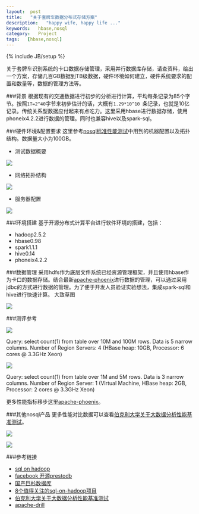 ```yaml
---
layout:  post
title:   "关于套牌车数据分布式存储方案"
description:   "happy wife, happy life ..."
keywords:   hbase,nosql
category:   Project
tags:   [hbase,nosql] 
---
```



{% include JB/setup %}

关于套牌车识别系统的卡口数据存储管理，采用并行数据库存储，请查资料，给出一个方案，存储几百GB数据到TB级数据，硬件环境如何建立，硬件系统要求的配置和数量等，数据的管理方法等。


###背景
根据现有的交通数据进行初步的分析进行计算，平均每条记录为85个字节。按照`1T=2^40`字节来初步估计的话，大概有`1.29*10^10 `条记录，也就是10亿记录。传统关系型数据应付起来有点吃力。这里采用hbase进行数据存储，使用phoneix4.2.2进行数据的管理。同时也兼容hive以及spark-sql。

###硬件环境&配置要求
这里参考[nosql标准性能测试](http://pan.baidu.com/s/1mggJTCO)中用到的机器配置以及拓扑结构。数据量大小为100GB。
- 测试数据概要

![](http://needpp.qiniudn.com/2014/12/17/c4272714-85e3-11e4-956d-cbfa3f946a12.png)


- 网络拓扑结构

![](http://needpp.qiniudn.com/2014/12/17/d9fb5205-85e3-11e4-bbf3-43f8f6007b68.png)


- 服务器配置

![](http://needpp.qiniudn.com/2014/12/17/e4e188b5-85e3-11e4-a2b5-43f8f6007b68.png)



###环境搭建
基于开源分布式计算平台进行软件环境的搭建，包括：
- hadoop2.5.2
- hbase0.98
- spark1.1.1
- hive0.14
- phoneix4.2.2

###数据管理
采用hdfs作为底层文件系统已经资源管理框架，并且使用hbase作为卡口的数据存储。结合最新[apache-phoenix](http://phoenix.apache.org/performance.html)进行数据的管理，可以通过采用jdbc的方式进行数据的管理。为了便于开发人员验证实验想法，集成spark-sql和hive进行快速计算。
大致草图

![](http://needpp.qiniudn.com/2014/12/17/20eb8fab-85e4-11e4-a2a7-43f8f6007b68.png)









###测评参考

![](http://needpp.qiniudn.com/2014/12/17/514decba-85e4-11e4-a4fb-43f8f6007b68.png)

Query: select count(1) from table over 10M and 100M rows. Data is 5 narrow columns. Number of Region Servers: 4 (HBase heap: 10GB, Processor: 6 cores @ 3.3GHz Xeon)


![](http://needpp.qiniudn.com/2014/12/17/552f6fc7-85e4-11e4-baa0-cbfa3f946a12.png)

Query: select count(1) from table over 1M and 5M rows. Data is 3 narrow columns. Number of Region Server: 1 (Virtual Machine, HBase heap: 2GB, Processor: 2 cores @ 3.3GHz Xeon)

更多性能指标移步这里[apache-phoenix](http://phoenix.apache.org/performance.html)。


###其他nosql产品
更多性能对比数据可以查看[伯克利大学关于大数据分析性能基准测试](https://amplab.cs.berkeley.edu/benchmark/)。

![](http://needpp.qiniudn.com/2014/12/17/841d1bf0-85e4-11e4-8ac8-43f8f6007b68.png)

![](http://needpp.qiniudn.com/2014/12/17/7e037b1c-85e4-11e4-840a-43f8f6007b68.png)


###参考链接
- [sql on hadoop](https://www.mapr.com/why-hadoop/sql-hadoop/sql-hadoop-details)
- [facebook 开源prestodb](http://prestodb.io/)
- [国产巨杉数据库](http://www.sequoiadb.com/index.php?p=article_2)
- [8个值得关注的sql-on-hadoop项目](http://blog.matthewrathbone.com/2014/06/08/sql-engines-for-hadoop.html)
- [伯克利大学关于大数据分析性能基准测试](https://amplab.cs.berkeley.edu/benchmark/)
- [apache-drill](http://drill.apache.org/)

